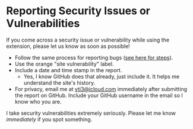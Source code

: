 # Reporting Security Issues or Vulnerabilities
If you come across a security issue or vulnerability while using the extension, please let us know as soon as possible!
- Follow the same process for reporting bugs ([see here for steps](https://github.com/VTIvanovIII/PythonIntegration/blob/main/report_process/Reporting%20Bugs.md)).
- Use the orange "site vulnerability" label.
- Include a date and time stamp in the report.
    - Yes, I know GitHub does that already, just include it.  It helps me understand the site's history.
- For privacy, email me at [vti3@icloud.com](mailto:vti3@icloud.com) immediately after submitting the report on GitHub.  Include your GitHub username in the email so I know who you are.

I take security vulnerabilities extremely seriously.  Please let me know *immediately* if you spot something.